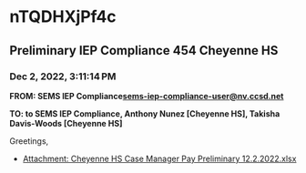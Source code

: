 # nTQDHXjPf4c
## Preliminary IEP Compliance 454 Cheyenne HS
### Dec 2, 2022, 3:11:14 PM
**FROM: SEMS IEP Compliance<sems-iep-compliance-user@nv.ccsd.net>**

**TO: to SEMS IEP Compliance, Anthony Nunez [Cheyenne HS], Takisha Davis-Woods [Cheyenne HS]**


Greetings,  





* [Attachment: Cheyenne HS Case Manager Pay Preliminary 12.2.2022.xlsx](nTQDHXjPf4c-attachment-1.xlsx)
